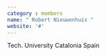 ```yaml
---
category : members
name: " Robert Nieuwenhuis " 
website: '#'
---
```

Tech. University Catalonia
Spain

